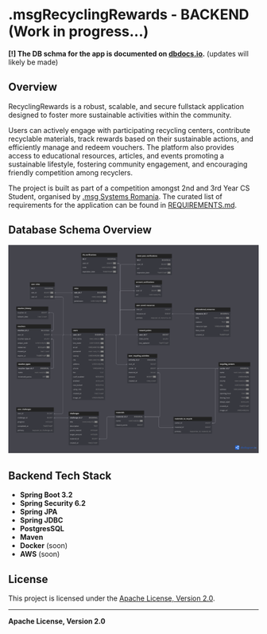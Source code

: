 # .msgRecyclingRewards - BACKEND (Work in progress...)

**[!] The DB schma for the app is documented on [dbdocs.io](https://dbdocs.io/nandavid190/RECYCLING-REWARDS-DB).** (updates will likely be made)

## Overview

RecyclingRewards is a robust, scalable, and secure fullstack application designed to foster more sustainable activities within the community.

Users can actively engage with participating recycling centers, contribute recyclable materials, track rewards based on their sustainable actions, and efficiently manage and redeem vouchers. The platform also provides access to educational resources, articles, and events promoting a sustainable lifestyle, fostering community engagement, and encouraging friendly competition among recyclers.

The project is built as part of a competition amongst 2nd and 3rd Year CS Student, organised by [.msg Systems Romania](https://www.msg-systems.ro/en/). The curated list of requirements for the application can be found in [REQUIREMENTS.md](REQUIREMENTS.md).

## Database Schema Overview

<img src="assets/DB-SCHEMA.png" width="700">

## Backend Tech Stack

- **Spring Boot 3.2**
- **Spring Security 6.2**
- **Spring JPA**
- **Spring JDBC**
- **PostgresSQL**
- **Maven**
- **Docker** (soon)
- **AWS** (soon)

## License

This project is licensed under the [Apache License, Version 2.0](LICENSE).

---

**Apache License, Version 2.0**